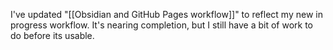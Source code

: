 I've updated "[[Obsidian and GitHub Pages workflow]]" to reflect my new in progress workflow. It's nearing completion, but I still have a bit of work to do before its usable.